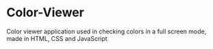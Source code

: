 # Color-Viewer
Color viewer application used in checking colors in a full screen mode, made in HTML, CSS and JavaScript
